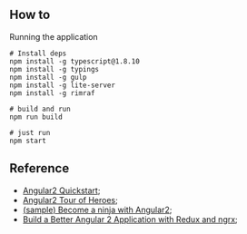 ## How to

Running the application

```shell
# Install deps
npm install -g typescript@1.8.10
npm install -g typings
npm install -g gulp
npm install -g lite-server
npm install -g rimraf

# build and run
npm run build

# just run
npm start
```

## Reference

- [Angular2 Quickstart](https://angular.io/docs/ts/latest/quickstart.html);
- [Angular2 Tour of Heroes](https://angular.io/docs/ts/latest/tutorial/);
- [(sample) Become a ninja with Angular2](https://books.ninja-squad.com/public/samples/Become_a_ninja_with_Angular2_sample.html);
- [Build a Better Angular 2 Application with Redux and ngrx](http://onehungrymind.com/build-better-angular-2-application-redux-ngrx/);
